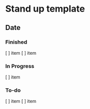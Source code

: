 # Stand up template
## Date

### Finished
[ ] item
[ ] item

### In Progress
[ ] item

### To-do
[ ] item
[ ] item
